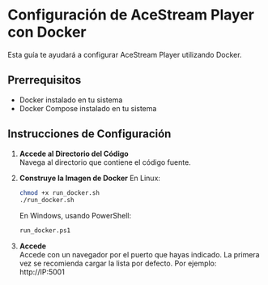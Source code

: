 # Configuración de AceStream Player con Docker

Esta guía te ayudará a configurar AceStream Player utilizando Docker.

## Prerrequisitos

- Docker instalado en tu sistema
- Docker Compose instalado en tu sistema

## Instrucciones de Configuración

1. **Accede al Directorio del Código**  
   Navega al directorio que contiene el código fuente. 

2. **Construye la Imagen de Docker**
   En Linux:
   ```bash
   chmod +x run_docker.sh
   ./run_docker.sh
   ```
   
   En Windows, usando PowerShell:
   ```bash
   run_docker.ps1
   ```
   
4. **Accede**  
   Accede con un navegador por el puerto que hayas indicado. La primera vez se recomienda cargar la lista por defecto. Por ejemplo: http://IP:5001


